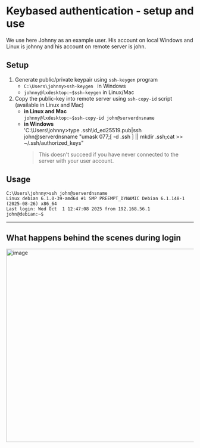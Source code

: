 # Keybased authentication - setup and use  

We use here Johnny as an example user. His account on local Windows and Linux is johnny and his account on remote server is john.

## Setup 

1. Generate public/private keypair using `ssh-keygen` program  
   - `C:\Users\johnny>ssh-keygen ` in Windows  
   - `johnny@lxdesktop:~$ssh-keygen` in Linux/Mac  
3. Copy the public-key into remote server using `ssh-copy-id` script (available in Linux and Mac)
    - **in Linux and Mac**  
    `johnny@lxdesktop:~$ssh-copy-id john@serverdnsname`  
   - **in Windows**  
   'C:\Users\johnny>type .ssh\id_ed25519.pub|ssh john@serverdnsname "umask 077;[ -d  .ssh ] || mkdir .ssh;cat >> ~/.ssh/authorized_keys"  
     > This doesn't succeed if you have never connected to the server with your user account.
   




   


## Usage
```text
C:\Users\johnny>ssh john@serverdnsname
Linux debian 6.1.0-39-amd64 #1 SMP PREEMPT_DYNAMIC Debian 6.1.148-1 (2025-08-26) x86_64
Last login: Wed Oct  1 12:47:08 2025 from 192.168.56.1
john@debian:~$
```

---  

## What happens behind the scenes during login
<img width="1209" height="519" alt="image" src="https://github.com/user-attachments/assets/342a00f7-2431-47a5-a2a2-2bcf78f6b568" />





